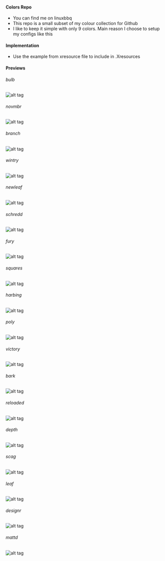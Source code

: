 #### Colors Repo
  - You can find me on linuxbbq
  - This repo is a small subset of my colour collection for Github
  - I like to keep it simple with only 9 colors. Main reason I choose to setup my configs like this  

#### Implementation
  - Use the example from xresource file to include in .Xresources

#### Previews

###### bulb 
![alt tag](https://github.com/dkeg/crayolo/blob/master/preview/bulb.png)

###### novmbr 
![alt tag](https://github.com/dkeg/crayolo/blob/master/preview/novmbr.png)

###### branch 
![alt tag](https://github.com/dkeg/crayolo/blob/master/preview/branch.png)

###### wintry 
![alt tag](https://github.com/dkeg/crayolo/blob/master/preview/wintry.png)

###### newleaf 
![alt tag](https://github.com/dkeg/crayolo/blob/master/preview/newleaf.png)

###### schredd 
![alt tag](https://github.com/dkeg/crayolo/blob/master/preview/schredd.png)

###### fury 
![alt tag](https://github.com/dkeg/crayolo/blob/master/preview/fury.png)

###### squares 
![alt tag](https://github.com/dkeg/crayolo/blob/master/preview/squares.png)

###### harbing 
![alt tag](https://github.com/dkeg/crayolo/blob/master/preview/harbing.png)

###### poly
![alt tag](https://github.com/dkeg/crayolo/blob/master/preview/poly.png)

###### victory
![alt tag](https://github.com/dkeg/crayolo/blob/master/preview/victory.png)

###### bark
![alt tag](https://github.com/dkeg/crayolo/blob/master/preview/bark.png)

###### reloaded
![alt tag](https://github.com/dkeg/crayolo/blob/master/preview/reloaded.png)

###### depth
![alt tag](https://github.com/dkeg/crayolo/blob/master/preview/depth.png)

###### scag
![alt tag](https://github.com/dkeg/crayolo/blob/master/preview/scag.png)

###### leaf
![alt tag](https://github.com/dkeg/crayolo/blob/master/preview/leaf.png)

###### designr
![alt tag](https://github.com/dkeg/crayolo/blob/master/preview/designr.png)

###### mattd 
![alt tag](https://github.com/dkeg/crayolo/blob/master/preview/mattd.png)
